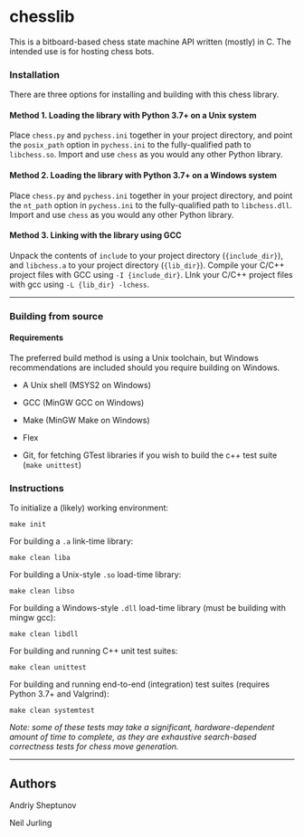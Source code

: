 # chesslib

This is a bitboard-based chess state machine API written (mostly) in C. The intended use is for hosting chess bots.

### Installation

There are three options for installing and building with this chess library.

#### Method 1. Loading the library with Python 3.7+ on a Unix system
Place `chess.py` and `pychess.ini` together in your project directory, and point the `posix_path` option in
`pychess.ini` to the fully-qualified path to `libchess.so`. Import and use `chess` as you would any other
Python library.

#### Method 2. Loading the library with Python 3.7+ on a Windows system
Place `chess.py` and `pychess.ini` together in your project directory, and point the `nt_path` option in
`pychess.ini` to the fully-qualified path to `libchess.dll`. Import and use `chess` as you would any other
Python library.

#### Method 3. Linking with the library using GCC
Unpack the contents of `include` to your project directory (`{include_dir}`), and `libchess.a` to your project
directory (`{lib_dir}`). Compile your C/C++ project files with GCC using `-I {include_dir}`. LInk your C/C++
project files with gcc using `-L {lib_dir} -lchess`.

---

### Building from source

#### Requirements

The preferred build method is using a Unix toolchain, but Windows recommendations are included should you require building on Windows.

- A Unix shell (MSYS2 on Windows)

- GCC (MinGW GCC on Windows)

- Make (MinGW Make on Windows)

- Flex

- Git, for fetching GTest libraries if you wish to build the c++ test suite (`make unittest`)

### Instructions

To initialize a (likely) working environment:

```shell
make init
```

For building a `.a` link-time library:

```shell
make clean liba
```

For building a Unix-style `.so` load-time library:

```shell
make clean libso
```

For building a Windows-style `.dll` load-time library (must be building with mingw gcc):

```shell
make clean libdll
```

For building and running C++ unit test suites:

```shell
make clean unittest
```

For building and running end-to-end (integration) test suites (requires Python 3.7+ and Valgrind):

```shell
make clean systemtest
```

*Note: some of these tests may take a significant, hardware-dependent amount of time to complete, as they are exhaustive
search-based correctness tests for chess move generation.*

---

## Authors

Andriy Sheptunov

Neil Jurling
